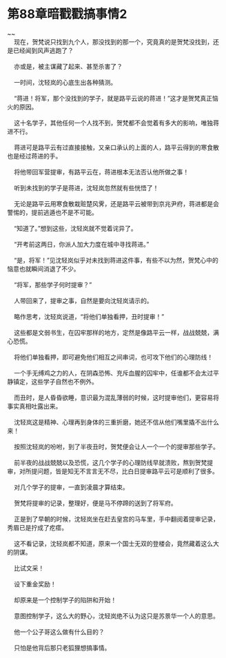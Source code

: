 # 第88章暗戳戳搞事情2
~~<br>&nbsp;&nbsp;&nbsp;&nbsp;现在，贺梵说只找到九个人，那没找到的那一个，究竟真的是贺梵没找到，还是已经闻到风声逃跑了？<br><br>&nbsp;&nbsp;&nbsp;&nbsp;亦或是，被主谋藏了起来、甚至杀害了？<br><br>&nbsp;&nbsp;&nbsp;&nbsp;一时间，沈轻岚的心底生出各种猜测。<br><br>&nbsp;&nbsp;&nbsp;&nbsp;“蒋进！将军，那个没找到的学子，就是路平云说的蒋进！”这才是贺梵真正恼火的原因。<br><br>&nbsp;&nbsp;&nbsp;&nbsp;这十名学子，其他任何一个人找不到，贺梵都不会觉着有多大的影响，唯独蒋进不行。<br><br>&nbsp;&nbsp;&nbsp;&nbsp;蒋进可是路平云有过直接接触，又亲口承认的上面的人，路平云得到的寒食散也是经过蒋进的手。<br><br>&nbsp;&nbsp;&nbsp;&nbsp;将他带回军营提审，有路平云在，蒋进根本无法否认他所做之事！<br><br>&nbsp;&nbsp;&nbsp;&nbsp;听到未找到的学子是蒋进，沈轻岚忽然就有些恍悟了！<br><br>&nbsp;&nbsp;&nbsp;&nbsp;无论是路平云用寒食散栽赃楚风霁，还是路平云被带到京兆尹府，蒋进都是会警惕的，提前逃遁也不是不可能。<br><br>&nbsp;&nbsp;&nbsp;&nbsp;“知道了。”想到这些，沈轻岚就不觉着诧异了。<br><br>&nbsp;&nbsp;&nbsp;&nbsp;“开考前这两日，你派人加大力度在城中寻找蒋进。”<br><br>&nbsp;&nbsp;&nbsp;&nbsp;“是，将军！”见沈轻岚似乎对未找到蒋进这件事，有些不以为然，贺梵心中的恼意也就瞬间消退了不少。<br><br>&nbsp;&nbsp;&nbsp;&nbsp;“将军，那些学子何时提审？”<br><br>&nbsp;&nbsp;&nbsp;&nbsp;人带回来了，提审之事，自然是要向沈轻岚请示的。<br><br>&nbsp;&nbsp;&nbsp;&nbsp;略作思考，沈轻岚说道，“将他们单独看押，丑时提审！”<br><br>&nbsp;&nbsp;&nbsp;&nbsp;这些都是文弱书生，在囚牢那样的地方，定然是像路平云一样，战战兢兢，满心恐慌。<br><br>&nbsp;&nbsp;&nbsp;&nbsp;将他们单独看押，即可避免他们相互之间串词，也可攻下他们的心理防线！<br><br>&nbsp;&nbsp;&nbsp;&nbsp;一个手无缚鸡之力的人，在阴森恐怖、充斥血腥的囚牢中，任谁都不会太过平静镇定，这些学子自然也不例外。<br><br>&nbsp;&nbsp;&nbsp;&nbsp;而丑时，是人昏昏欲睡，意识最为混乱薄弱的时候，这时提审他们，更容易将事实真相吐露出来。<br><br>&nbsp;&nbsp;&nbsp;&nbsp;沈轻岚这是精神、心理再到身体的三重折磨，她还不信从他们嘴里撬不出什么来！<br><br>&nbsp;&nbsp;&nbsp;&nbsp;按照沈轻岚的吩咐，到了半夜丑时，贺梵便会让人一个一个的提审那些学子。<br><br>&nbsp;&nbsp;&nbsp;&nbsp;前半夜的战战兢兢以及恐慌，这几个学子的心理防线早就溃败，熬到贺梵提审，对所提问题，皆是知无不言言无不尽，比白日提审路平云可是顺利了很多。<br><br>&nbsp;&nbsp;&nbsp;&nbsp;对几个学子的提审，一直到凌晨才算结束。<br><br>&nbsp;&nbsp;&nbsp;&nbsp;贺梵将提审的记录，整理好，便是马不停蹄的送到了将军府。<br><br>&nbsp;&nbsp;&nbsp;&nbsp;正是到了早朝的时候，沈轻岚坐在赶去皇宫的马车里，手中翻阅着提审记录，秀眉已是拧成了疙瘩。<br><br>&nbsp;&nbsp;&nbsp;&nbsp;这不看记录，沈轻岚都不知道，原来一个国士无双的登楼会，竟然藏着这么大的阴谋。<br><br>&nbsp;&nbsp;&nbsp;&nbsp;比试文采！<br><br>&nbsp;&nbsp;&nbsp;&nbsp;设下重金奖励！<br><br>&nbsp;&nbsp;&nbsp;&nbsp;却原来是一个控制学子的陷阱和开始！<br><br>&nbsp;&nbsp;&nbsp;&nbsp;意图控制学子，这么大的野心，沈轻岚绝不认为这只是苏景华一个人的意思。<br><br>&nbsp;&nbsp;&nbsp;&nbsp;他一个公子哥这么做有什么目的？<br><br>&nbsp;&nbsp;&nbsp;&nbsp;只怕是他背后那只老狐狸想搞事情。<br><br>
                    

<script>_fwqdsqadxfw()</script>
<div><script>_dfwf1dw();</script></div>
<div><script>_dfwf1agdw();</script></div>
                